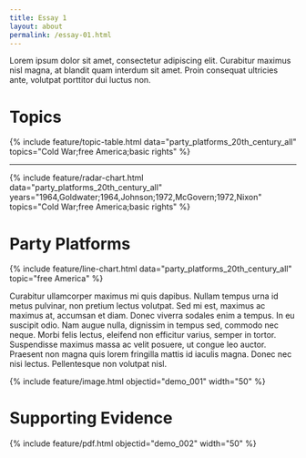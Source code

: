 ```yaml
---
title: Essay 1
layout: about
permalink: /essay-01.html
---
```


Lorem ipsum dolor sit amet, consectetur adipiscing elit. 
Curabitur maximus nisl magna, at blandit quam interdum sit amet. 
Proin consequat ultricies ante, volutpat porttitor dui luctus non.

# Topics

{% include feature/topic-table.html data="party_platforms_20th_century_all" topics="Cold War;free America;basic rights" %}

---

{% include feature/radar-chart.html data="party_platforms_20th_century_all" years="1964,Goldwater;1964,Johnson;1972,McGovern;1972,Nixon" topics="Cold War;free America;basic rights" %}

# Party Platforms

{% include feature/line-chart.html data="party_platforms_20th_century_all" topic="free America" %}

Curabitur ullamcorper maximus mi quis dapibus. Nullam tempus urna id metus pulvinar, non pretium lectus volutpat. Sed mi est, maximus ac maximus at, accumsan et diam. Donec viverra sodales enim a tempus. In eu suscipit odio. Nam augue nulla, dignissim in tempus sed, commodo nec neque. Morbi felis lectus, eleifend non efficitur varius, semper in tortor. Suspendisse maximus massa ac velit posuere, ut congue leo auctor. Praesent non magna quis lorem fringilla mattis id iaculis magna. Donec nec nisi lectus. Pellentesque non volutpat nisl.

{% include feature/image.html objectid="demo_001" width="50" %}

# Supporting Evidence

{% include feature/pdf.html objectid="demo_002" width="50" %}

